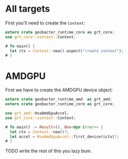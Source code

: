 
# All targets

First you'll need to create the `Context`:
```rust
extern crate geobacter_runtime_core as grt_core;
use grt_core::context::Context;

# fn main() {
  let ctx = Context::new().expect("create context");
# }
```

# AMDGPU

First we have to create the AMDGPU device object:
```rust
extern crate geobacter_runtime_amd  as grt_amd;
extern crate geobacter_runtime_core as grt_core;

use grt_amd::HsaAmdGpuAccel;
use grt_core::context::Context;

# fn main() -> Result<(), Box<dyn Error>> {
  let ctx = Context::new()?;
  let accel = HsaAmdGpuAccel::first_device(&ctx)?;
# }
```

TODO write the rest of this you lazy bum.

